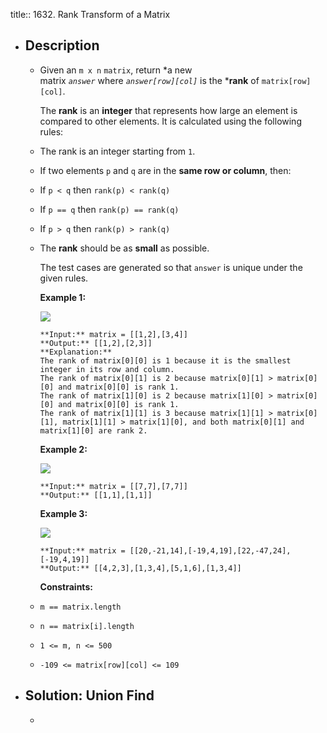 title:: 1632. Rank Transform of a Matrix

- ## Description
	- Given an `m x n` `matrix`, return *a new matrix *`answer`* where *`answer[row][col]`* is the ***rank** of `matrix[row][col]`.
	  
	  The **rank** is an **integer** that represents how large an element is compared to other elements. It is calculated using the following rules:
	- The rank is an integer starting from `1`.
	- If two elements `p` and `q` are in the **same row or column**, then:
	- If `p < q` then `rank(p) < rank(q)`
	- If `p == q` then `rank(p) == rank(q)`
	- If `p > q` then `rank(p) > rank(q)`
	- The **rank** should be as **small** as possible.
	  
	  The test cases are generated so that `answer` is unique under the given rules.
	  
	  
	  
	  **Example 1:**
	  
	  ![](https://assets.leetcode.com/uploads/2020/10/18/rank1.jpg)
	  
	  ```
	  **Input:** matrix = [[1,2],[3,4]]
	  **Output:** [[1,2],[2,3]]
	  **Explanation:**
	  The rank of matrix[0][0] is 1 because it is the smallest integer in its row and column.
	  The rank of matrix[0][1] is 2 because matrix[0][1] > matrix[0][0] and matrix[0][0] is rank 1.
	  The rank of matrix[1][0] is 2 because matrix[1][0] > matrix[0][0] and matrix[0][0] is rank 1.
	  The rank of matrix[1][1] is 3 because matrix[1][1] > matrix[0][1], matrix[1][1] > matrix[1][0], and both matrix[0][1] and matrix[1][0] are rank 2.
	  ```
	  
	  **Example 2:**
	  
	  ![](https://assets.leetcode.com/uploads/2020/10/18/rank2.jpg)
	  
	  ```
	  **Input:** matrix = [[7,7],[7,7]]
	  **Output:** [[1,1],[1,1]]
	  ```
	  
	  **Example 3:**
	  
	  ![](https://assets.leetcode.com/uploads/2020/10/18/rank3.jpg)
	  
	  ```
	  **Input:** matrix = [[20,-21,14],[-19,4,19],[22,-47,24],[-19,4,19]]
	  **Output:** [[4,2,3],[1,3,4],[5,1,6],[1,3,4]]
	  ```
	  
	  
	  
	  **Constraints:**
	- `m == matrix.length`
	- `n == matrix[i].length`
	- `1 <= m, n <= 500`
	- `-109 <= matrix[row][col] <= 109`
- ## Solution: Union Find
	- ```java
	  ```